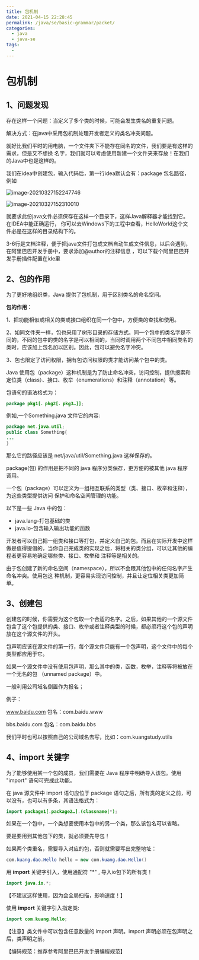 ```yaml
---
title: 包机制
date: 2021-04-15 22:28:45
permalink: /java/se/basic-grammar/packet/
categories: 
  - java
  - java-se
tags: 
  - 
---
```


# 包机制

## 1、问题发现

存在这样一个问题：当定义了多个类的时候，可能会发生类名的重复问题。

解决方式：在java中采用包机制处理开发者定义的类名冲突问题。

就好比我们平时的用电脑，一个文件夹下不能存在同名的文件，我们要是有这样的需求，但是又不想换 名字，我们就可以考虑使用新建一个文件夹来存放！在我们的Java中也是这样的。

我们在idea中创建包，输入代码后，第一行idea默认会有：package 包名路径，例如

![image-20210327152247746](https://cdn.jsdelivr.net/gh/oddfar/static/img/JavaSE-基础语法.assets/image-20210327152247746.png)

![image-20210327152310010](https://cdn.jsdelivr.net/gh/oddfar/static/img/JavaSE-基础语法.assets/image-20210327152310010.png)

就要求此份java文件必须保存在这样一个目录下，这样Java解释器才能找到它。 在IDEA中能正确运行， 你可以去Windows下的工程中查看，HelloWorld这个文件必是在这样的目录结构下的。

3-6行是文档注释，便于把java文件打包成文档自动生成文件信息，以后会遇到，在阿里巴巴开发手册中，要求添加@author的注释信息 ，可以下载个阿里巴巴开发手册插件配置在ide里

## 2、包的作用

为了更好地组织类，Java 提供了包机制，用于区别类名的命名空间。

**包的作用：**

1、把功能相似或相关的类或接口组织在同一个包中，方便类的查找和使用。

2、如同文件夹一样，包也采用了树形目录的存储方式。同一个包中的类名字是不同的，不同的包中的类的名字是可以相同的，当同时调用两个不同包中相同类名的类时，应该加上包名加以区别。因此，包可以避免名字冲突。

3、包也限定了访问权限，拥有包访问权限的类才能访问某个包中的类。

Java 使用包（package）这种机制是为了防止命名冲突，访问控制，提供搜索和定位类（class）、接口、枚举（enumerations）和注释（annotation）等。

包语句的语法格式为：

```java
package pkg1[．pkg2[．pkg3…]];
```

例如,一个Something.java 文件它的内容:

```java
package net.java.util;
public class Something{
...
}
```

那么它的路径应该是 net/java/util/Something.java 这样保存的。

package(包) 的作用是把不同的 java 程序分类保存，更方便的被其他 java 程序调用。

一个包（package）可以定义为一组相互联系的类型（类、接口、枚举和注释），为这些类型提供访问 保护和命名空间管理的功能。

以下是一些 Java 中的包：

- java.lang-打包基础的类
- java.io-包含输入输出功能的函数

开发者可以自己把一组类和接口等打包，并定义自己的包。而且在实际开发中这样做是值得提倡的，当你自己完成类的实现之后，将相关的类分组，可以让其他的编程者更容易地确定哪些类、接口、枚举和 注释等是相关的。

由于包创建了新的命名空间（namespace），所以不会跟其他包中的任何名字产生命名冲突。使用包这 种机制，更容易实现访问控制，并且让定位相关类更加简单。

## 3、创建包

创建包的时候，你需要为这个包取一个合适的名字。之后，如果其他的一个源文件包含了这个包提供的类、接口、枚举或者注释类型的时候，都必须将这个包的声明放在这个源文件的开头。

包声明应该在源文件的第一行，每个源文件只能有一个包声明，这个文件中的每个类型都应用于它。

如果一个源文件中没有使用包声明，那么其中的类，函数，枚举，注释等将被放在一个无名的包 （unnamed package）中。

一般利用公司域名倒置作为报名；

例子：

www.baidu.com 包名：com.baidu.www

bbs.baidu.com 包名：com.baidu.bbs

我们平时也可以按照自己的公司域名去写，比如：com.kuangstudy.utils

## 4、import 关键字

为了能够使用某一个包的成员，我们需要在 Java 程序中明确导入该包。使用 "import" 语句可完成此功能。

在 java 源文件中 import 语句应位于 package 语句之后，所有类的定义之前，可以没有，也可以有多条，其语法格式为：

```java
import package1[.package2…].(classname|*);
```

如果在一个包中，一个类想要使用本包中的另一个类，那么该包名可以省略。

要是要用到其他包下的类，就必须要先导包！

如果两个类重名，需要导入对应的包，否则就需要写出完整地址：

```java
com.kuang.dao.Hello hello = new com.kuang.dao.Hello()
```

用 **import** 关键字引入，使用通配符 "*" , 导入io包下的所有类！

```java
import java.io.*;
```

【不建议这样使用，因为会全局扫描，影响速度！】

使用 **import** 关键字引入指定类:

```java
import com.kuang.Hello;
```

【注意】类文件中可以包含任意数量的 import 声明。import 声明必须在包声明之后，类声明之前。

【编码规范：推荐参考阿里巴巴开发手册编程规范】